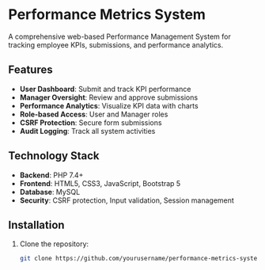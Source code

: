 # Performance Metrics System

A comprehensive web-based Performance Management System for tracking employee KPIs, submissions, and performance analytics.

## Features

- **User Dashboard**: Submit and track KPI performance
- **Manager Oversight**: Review and approve submissions
- **Performance Analytics**: Visualize KPI data with charts
- **Role-based Access**: User and Manager roles
- **CSRF Protection**: Secure form submissions
- **Audit Logging**: Track all system activities

## Technology Stack

- **Backend**: PHP 7.4+
- **Frontend**: HTML5, CSS3, JavaScript, Bootstrap 5
- **Database**: MySQL
- **Security**: CSRF protection, Input validation, Session management

## Installation

1. Clone the repository:
   ```bash
   git clone https://github.com/yourusername/performance-metrics-system.git
